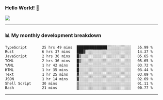 ### Hello World! 👋

<a>
  <img align="center" src="https://github-readme-stats.vercel.app/api?username=megatunger&count_private=true&include_all_commits=true&bg_color=30,56CCF2,2F80ED&title_color=fff&text_color=fff" />
</a>

------
### 📊 My monthly development breakdown

<!--START_SECTION:waka-->

```txt
TypeScript       25 hrs 49 mins  ██████████████░░░░░░░░░░░   55.99 %
Rust             6 hrs 37 mins   ███▓░░░░░░░░░░░░░░░░░░░░░   14.37 %
JavaScript       2 hrs 36 mins   █▒░░░░░░░░░░░░░░░░░░░░░░░   05.65 %
TOML             2 hrs 36 mins   █▒░░░░░░░░░░░░░░░░░░░░░░░   05.65 %
YAML             1 hr 42 mins    █░░░░░░░░░░░░░░░░░░░░░░░░   03.72 %
HTML             1 hr 35 mins    █░░░░░░░░░░░░░░░░░░░░░░░░   03.44 %
Text             1 hr 25 mins    ▓░░░░░░░░░░░░░░░░░░░░░░░░   03.09 %
JSON             1 hr 14 mins    ▓░░░░░░░░░░░░░░░░░░░░░░░░   02.69 %
Shell Script     30 mins         ▒░░░░░░░░░░░░░░░░░░░░░░░░   01.11 %
Bash             21 mins         ▒░░░░░░░░░░░░░░░░░░░░░░░░   00.77 %
```

<!--END_SECTION:waka-->

------
